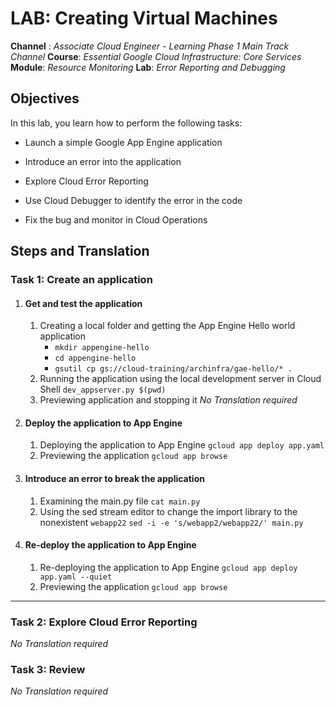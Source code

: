 # LAB: Creating Virtual Machines
**Channel** :  *Associate Cloud Engineer - Learning Phase 1 Main Track Channel*
**Course**: *Essential Google Cloud Infrastructure: Core Services*
**Module**: *Resource Monitoring*
**Lab**: *Error Reporting and Debugging*

## Objectives
In this lab, you learn how to perform the following tasks:

- Launch a simple Google App Engine application

- Introduce an error into the application

- Explore Cloud Error Reporting

- Use Cloud Debugger to identify the error in the code

- Fix the bug and monitor in Cloud Operations

## Steps and Translation
### Task 1: Create an application
1. #### Get and test the application
    1. Creating a local folder and getting the App Engine Hello world application
        - `mkdir appengine-hello`
        - `cd appengine-hello`
        - `gsutil cp gs://cloud-training/archinfra/gae-hello/* .`
    2. Running the application using the local development server in Cloud Shell
        `dev_appserver.py $(pwd)`
    3. Previewing application and stopping it
        *No Translation required*

2. #### Deploy the application to App Engine
    1. Deploying the application to App Engine
        `gcloud app deploy app.yaml`
    2. Previewing the application
        `gcloud app browse`
3. #### Introduce an error to break the application
    1. Examining the main.py file
        `cat main.py`
    2. Using the sed stream editor to change the import library to the nonexistent `webapp22`
        `sed -i -e 's/webapp2/webapp22/' main.py`
4. #### Re-deploy the application to App Engine
    1. Re-deploying the application to App Engine
        `gcloud app deploy app.yaml --quiet`
    2. Previewing the application
        `gcloud app browse`


---

### Task 2: Explore Cloud Error Reporting
*No Translation required*

### Task 3: Review
*No Translation required*